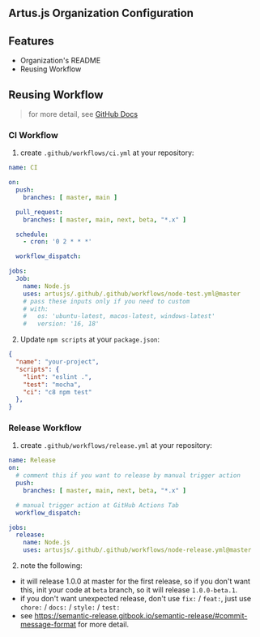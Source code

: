 ## Artus.js Organization Configuration

## Features

- Organization's README
- Reusing Workflow


## Reusing Workflow

> for more detail, see [GitHub Docs](https://docs.github.com/en/actions/using-workflows/reusing-workflows#using-inputs-and-secrets-in-a-reusable-workflow)

### CI Workflow

1. create `.github/workflows/ci.yml` at your repository:

```yaml
name: CI

on:
  push:
    branches: [ master, main ]

  pull_request:
    branches: [ master, main, next, beta, "*.x" ]

  schedule:
    - cron: '0 2 * * *'

  workflow_dispatch:

jobs:
  Job:
    name: Node.js
    uses: artusjs/.github/.github/workflows/node-test.yml@master
    # pass these inputs only if you need to custom
    # with:
    #   os: 'ubuntu-latest, macos-latest, windows-latest'
    #   version: '16, 18'
```

2. Update `npm scripts` at your `package.json`:

```json
{
  "name": "your-project",
  "scripts": {
    "lint": "eslint .",
    "test": "mocha",
    "ci": "c8 npm test"
  },
}
```

### Release Workflow

1. create `.github/workflows/release.yml` at your repository:

```yaml
name: Release
on:
  # comment this if you want to release by manual trigger action
  push:
    branches: [ master, main, next, beta, "*.x" ]

  # manual trigger action at GitHub Actions Tab
  workflow_dispatch:

jobs:
  release:
    name: Node.js
    uses: artusjs/.github/.github/workflows/node-release.yml@master
```

2. note the following:
- it will release 1.0.0 at master for the first release, so if you don't want this, init your code at `beta` branch, so it will release `1.0.0-beta.1`.
- if you don't want unexpected release, don't use `fix:` / `feat:`, just use `chore:` / `docs:` / `style:` / `test:`
- see https://semantic-release.gitbook.io/semantic-release/#commit-message-format for more detail.
